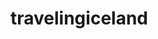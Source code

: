 # travelingiceland
<!-- Kí tự trong html -->
<!-- 
https://byet.host/free-hosting/news

Control panel username:	b11_32516318
Control panel password:	**********
Control panel URL:	cpanel.byethost11.com
MySQL username	b11_32516318
MySQL password:	**********
MySQL hostname:	sql201.byethost11.com
FTP username:	b11_32516318
FTP password:	**********
FTP host name:	ftp.byethost11.com
Your Website URL:	http://traveling2022.byethost11.com -->